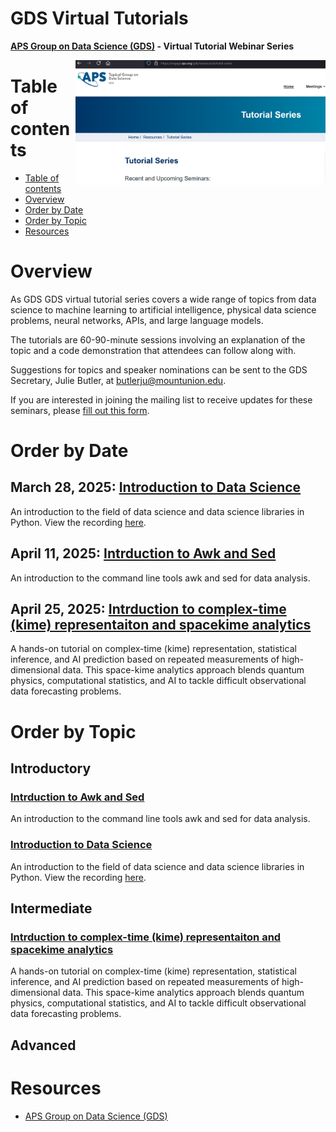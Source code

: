 # GDS Virtual Tutorials

**[APS Group on Data Science (GDS)](https://engage.aps.org/gds/home) - Virtual Tutorial Webinar Series**

<a href="https://engage.aps.org/gds/home"><img align="right" width="400" src="https://github.com/butler-julie/GDSVirtualTutorials/blob/main/APS_GDS_WebinarSeries.png?raw=true"></a>

Table of contents
=================

<!--ts-->
   * [Table of contents](#table-of-contents)
   * [Overview](#overview)
   * [Order by Date](#order_by_date)
   * [Order by Topic](#order_by_topic)
   * [Resources](#resources)
<!--te-->

Overview
========

As GDS GDS virtual tutorial series covers a wide range of topics from data science to machine learning to artificial intelligence, physical data science problems, neural networks, APIs, and large language models.

The tutorials are 60-90-minute sessions involving an explanation of the topic and a code demonstration that attendees can follow along with.

Suggestions for topics and speaker nominations can be sent to the GDS Secretary, Julie Butler, at butlerju@mountunion.edu.

If you are interested in joining the mailing list to receive updates for these seminars, please [fill out this form](https://info.aps.org/e/640833/t-vfkFXVvQWNus/2syd9q/1463585955/h/ue3TMDDPUGK0ltWq7s4GLACXvBgcNK6HJn2MM8L97cQ).

 
Order by Date
=============

## March 28, 2025: [Introduction to Data Science](032825_IntroToDS/README.md)
An introduction to the field of data science and data science libraries in Python. View the recording [here](https://youtu.be/pj0p_eTVjj0?si=h3KUOunClUI_n_QE).

## April 11, 2025: [Intrduction to Awk and Sed](041125_AwkAndSed/README.md)
An introduction to the command line tools awk and sed for data analysis.

## April 25, 2025: [Intrduction to complex-time (kime) representaiton and spacekime analytics](042525_Kime/README.md)
A hands-on tutorial on complex-time (kime) representation, statistical inference, and AI prediction based on repeated measurements of high-dimensional data. This space-kime analytics approach blends quantum physics, computational statistics, and AI to tackle difficult observational data forecasting problems.

Order by Topic
==============

## Introductory

### [Intrduction to Awk and Sed](041125_AwkAndSed/README.md)
An introduction to the command line tools awk and sed for data analysis.

### [Introduction to Data Science](032825_IntroToDS/README.md)
An introduction to the field of data science and data science libraries in Python. View the recording [here](https://youtu.be/pj0p_eTVjj0?si=h3KUOunClUI_n_QE).

## Intermediate

### [Intrduction to complex-time (kime) representaiton and spacekime analytics](042525_Kime/README.md)
A hands-on tutorial on complex-time (kime) representation, statistical inference, and AI prediction based on repeated measurements of high-dimensional data. This space-kime analytics approach blends quantum physics, computational statistics, and AI to tackle difficult observational data forecasting problems.

## Advanced

Resources
=========

* [APS Group on Data Science (GDS)](https://engage.aps.org/gds/home)
